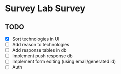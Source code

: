 # Survey Lab Survey

## TODO
- [x] Sort technologies in UI
- [ ] Add reason to technologies
- [ ] Add response tables in db
- [ ] Implement push response db
- [ ] Implement form editing (using email/generated id)
- [ ] Auth
